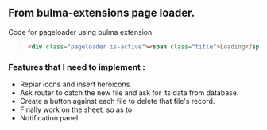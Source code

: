 ## From bulma-extensions page loader.

Code for pageloader using bulma extension.
>  ```html
> <div class="pageloader is-active"><span class="title">Loading</span></div>
> ```


### Features that I need to implement :

- Repiar icons and insert heroicons.
- Ask router to catch the new file and ask for its data from database.
- Create a button against each file to delete that file's record.
- Finally work on the sheet, so as to 
- Notification panel